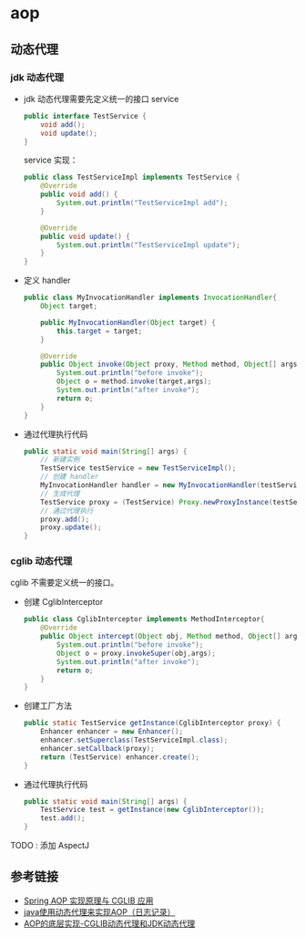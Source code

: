 # aop

## 动态代理

### jdk 动态代理
- jdk 动态代理需要先定义统一的接口 service

  ```java
  public interface TestService {
      void add();
      void update();
  }
  ```

  service 实现：

  ```java
  public class TestServiceImpl implements TestService {
      @Override
      public void add() {
          System.out.println("TestServiceImpl add");
      }

      @Override
      public void update() {
          System.out.println("TestServiceImpl update");
      }
  }
  ```

- 定义 handler

  ```java
  public class MyInvocationHandler implements InvocationHandler{
      Object target;

      public MyInvocationHandler(Object target) {
          this.target = target;
      }

      @Override
      public Object invoke(Object proxy, Method method, Object[] args) throws Throwable {
          System.out.println("before invoke");
          Object o = method.invoke(target,args);
          System.out.println("after invoke");
          return o;
      }
  }
  ```

- 通过代理执行代码

  ```java
  public static void main(String[] args) {
      // 新建实例
      TestService testService = new TestServiceImpl();
      // 创建 handler
      MyInvocationHandler handler = new MyInvocationHandler(testService);
      // 生成代理
      TestService proxy = (TestService) Proxy.newProxyInstance(testService.getClass().getClassLoader(), testService.getClass().getInterfaces(),handler);
      // 通过代理执行
      proxy.add();
      proxy.update();
  }
  ```

### cglib 动态代理

cglib 不需要定义统一的接口。

- 创建 CglibInterceptor
  ```java
  public class CglibInterceptor implements MethodInterceptor{
      @Override
      public Object intercept(Object obj, Method method, Object[] args, MethodProxy proxy) throws Throwable {
          System.out.println("before invoke");
          Object o = proxy.invokeSuper(obj,args);
          System.out.println("after invoke");
          return o;
      }
  }
  ```

- 创建工厂方法

  ```java
  public static TestService getInstance(CglibInterceptor proxy) {
      Enhancer enhancer = new Enhancer();
      enhancer.setSuperclass(TestServiceImpl.class);
      enhancer.setCallback(proxy);
      return (TestService) enhancer.create();
  }
  ```

- 通过代理执行代码
  ```java
  public static void main(String[] args) {
      TestService test = getInstance(new CglibInterceptor());
      test.add();
  }
  ```

TODO : 添加 AspectJ

## 参考链接
- [Spring AOP 实现原理与 CGLIB 应用](https://www.ibm.com/developerworks/cn/java/j-lo-springaopcglib/?spm=5176.100239.blogcont7104.5.vj2Lm8)
- [java使用动态代理来实现AOP（日志记录）](http://www.cnblogs.com/tiantianbyconan/p/3336627.html)
- [AOP的底层实现-CGLIB动态代理和JDK动态代理](http://blog.csdn.net/dreamrealised/article/details/12885739)
